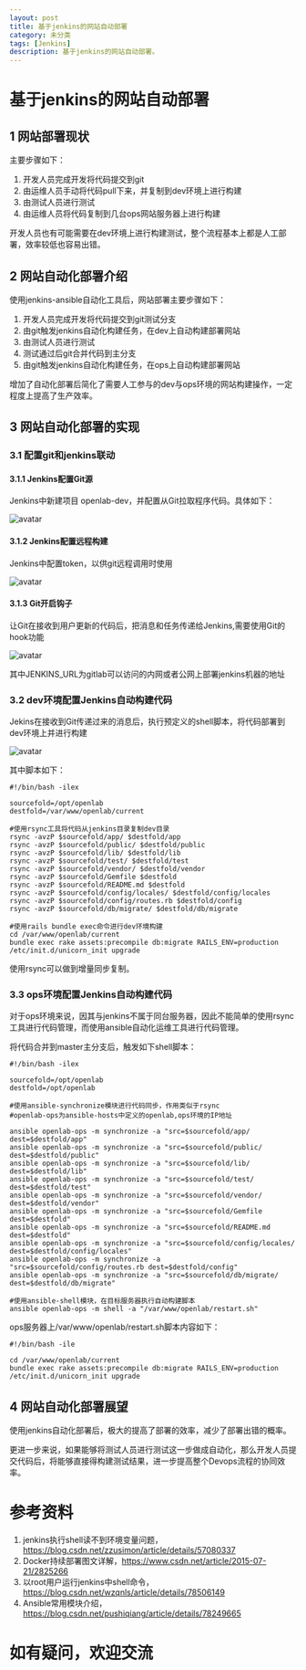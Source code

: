 ```yaml
---
layout: post
title: 基于jenkins的网站自动部署
category: 未分类
tags: [Jenkins]
description: 基于jenkins的网站自动部署。
---
```


# 基于jenkins的网站自动部署

## 1 网站部署现状

主要步骤如下：
1. 开发人员完成开发将代码提交到git
2. 由运维人员手动将代码pull下来，并复制到dev环境上进行构建
3. 由测试人员进行测试
4. 由运维人员将代码复制到几台ops网站服务器上进行构建

开发人员也有可能需要在dev环境上进行构建测试，整个流程基本上都是人工部署，效率较低也容易出错。

## 2 网站自动化部署介绍

使用jenkins-ansible自动化工具后，网站部署主要步骤如下：
1. 开发人员完成开发将代码提交到git测试分支
2. 由git触发jenkins自动化构建任务，在dev上自动构建部署网站
3. 由测试人员进行测试
4. 测试通过后git合并代码到主分支
5. 由git触发jenkins自动化构建任务，在ops上自动构建部署网站

增加了自动化部署后简化了需要人工参与的dev与ops环境的网站构建操作，一定程度上提高了生产效率。

## 3 网站自动化部署的实现

### 3.1 配置git和jenkins联动

#### 3.1.1 Jenkins配置Git源

Jenkins中新建项目 openlab-dev，并配置从Git拉取程序代码。具体如下：

![avatar](image/jenkins-git.jpg)

#### 3.1.2 Jenkins配置远程构建

Jenkins中配置token，以供git远程调用时使用

![avatar](image/jenkins-token.jpg)

#### 3.1.3 Git开启钩子

让Git在接收到用户更新的代码后，把消息和任务传递给Jenkins,需要使用Git的hook功能

![avatar](image/git-hook.jpg)

其中JENKINS_URL为gitlab可以访问的内网或者公网上部署jenkins机器的地址


### 3.2 dev环境配置Jenkins自动构建代码

Jekins在接收到Git传递过来的消息后，执行预定义的shell脚本，将代码部署到dev环境上并进行构建

![avatar](image/jenkins-shell1.jpg)

其中脚本如下：
```
#!/bin/bash -ilex

sourcefold=/opt/openlab
destfold=/var/www/openlab/current

#使用rsync工具将代码从jenkins目录复制dev目录
rsync -avzP $sourcefold/app/ $destfold/app
rsync -avzP $sourcefold/public/ $destfold/public
rsync -avzP $sourcefold/lib/ $destfold/lib
rsync -avzP $sourcefold/test/ $destfold/test
rsync -avzP $sourcefold/vendor/ $destfold/vendor
rsync -avzP $sourcefold/Gemfile $destfold
rsync -avzP $sourcefold/README.md $destfold
rsync -avzP $sourcefold/config/locales/ $destfold/config/locales
rsync -avzP $sourcefold/config/routes.rb $destfold/config
rsync -avzP $sourcefold/db/migrate/ $destfold/db/migrate

#使用rails bundle exec命令进行dev环境构建
cd /var/www/openlab/current
bundle exec rake assets:precompile db:migrate RAILS_ENV=production
/etc/init.d/unicorn_init upgrade
```
使用rsync可以做到增量同步复制。

### 3.3 ops环境配置Jenkins自动构建代码

对于ops环境来说，因其与jenkins不属于同台服务器，因此不能简单的使用rsync工具进行代码管理，而使用ansible自动化运维工具进行代码管理。

将代码合并到master主分支后，触发如下shell脚本：
```
#!/bin/bash -ilex

sourcefold=/opt/openlab
destfold=/opt/openlab

#使用ansible-synchronize模块进行代码同步，作用类似于rsync
#openlab-ops为ansible-hosts中定义的openlab,ops环境的IP地址

ansible openlab-ops -m synchronize -a "src=$sourcefold/app/ dest=$destfold/app"
ansible openlab-ops -m synchronize -a "src=$sourcefold/public/ dest=$destfold/public"
ansible openlab-ops -m synchronize -a "src=$sourcefold/lib/ dest=$destfold/lib"
ansible openlab-ops -m synchronize -a "src=$sourcefold/test/ dest=$destfold/test"
ansible openlab-ops -m synchronize -a "src=$sourcefold/vendor/ dest=$destfold/vendor"
ansible openlab-ops -m synchronize -a "src=$sourcefold/Gemfile dest=$destfold"
ansible openlab-ops -m synchronize -a "src=$sourcefold/README.md dest=$destfold"
ansible openlab-ops -m synchronize -a "src=$sourcefold/config/locales/ dest=$destfold/config/locales"
ansible openlab-ops -m synchronize -a "src=$sourcefold/config/routes.rb dest=$destfold/config"
ansible openlab-ops -m synchronize -a "src=$sourcefold/db/migrate/ dest=$destfold/db/migrate"

#使用ansible-shell模块，在目标服务器执行自动构建脚本
ansible openlab-ops -m shell -a "/var/www/openlab/restart.sh"
```

ops服务器上/var/www/openlab/restart.sh脚本内容如下：
```
#!/bin/bash -ile

cd /var/www/openlab/current
bundle exec rake assets:precompile db:migrate RAILS_ENV=production
/etc/init.d/unicorn_init upgrade
```

## 4 网站自动化部署展望

使用jenkins自动化部署后，极大的提高了部署的效率，减少了部署出错的概率。

更进一步来说，如果能够将测试人员进行测试这一步做成自动化，那么开发人员提交代码后，将能够直接得构建测试结果，进一步提高整个Devops流程的协同效率。

# 参考资料
1. jenkins执行shell读不到环境变量问题，https://blog.csdn.net/zzusimon/article/details/57080337
2. Docker持续部署图文详解，https://www.csdn.net/article/2015-07-21/2825266
3. 以root用户运行jenkins中shell命令，https://blog.csdn.net/wzqnls/article/details/78506149
4. Ansible常用模块介绍，https://blog.csdn.net/pushiqiang/article/details/78249665

# 如有疑问，欢迎交流
